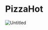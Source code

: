 # PizzaHot
![Untitled](https://github.com/zhiltsovdima/PizzaHot/assets/50846656/b726cac2-4f27-474e-a628-6fc395c130dd)
